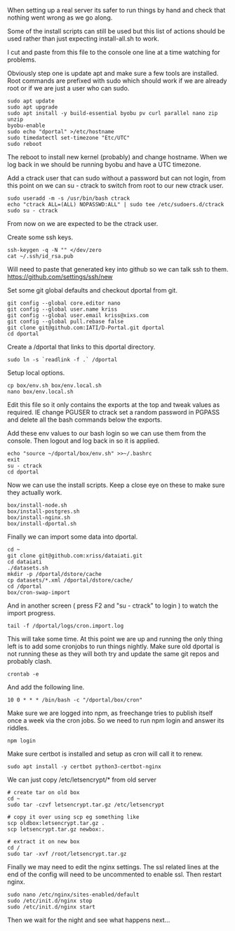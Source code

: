 When setting up a real server its safer to run things by hand and check 
that nothing went wrong as we go along.

Some of the install scripts can still be used but this list of actions 
should be used rather than just expecting install-all.sh to work.

I cut and paste from this file to the console one line at a time 
watching for problems.

Obviously step one is update apt and make sure a few tools are 
installed. Root commands are prefixed with sudo which should work if we 
are already root or if we are just a user who can sudo.

	sudo apt update
	sudo apt upgrade
	sudo apt install -y build-essential byobu pv curl parallel nano zip unzip
	byobu-enable
	sudo echo "dportal" >/etc/hostname
	sudo timedatectl set-timezone "Etc/UTC"
	sudo reboot

The reboot to install new kernel (probably) and change hostname. When 
we log back in we should be running byobu and have a UTC timezone.

Add a ctrack user that can sudo without a password but can not login, 
from this point on we can su - ctrack to switch from root to our new 
ctrack user.

	sudo useradd -m -s /usr/bin/bash ctrack
	echo "ctrack ALL=(ALL) NOPASSWD:ALL" | sudo tee /etc/sudoers.d/ctrack
	sudo su - ctrack

From now on we are expected to be the ctrack user.

Create some ssh keys.

	ssh-keygen -q -N "" </dev/zero
	cat ~/.ssh/id_rsa.pub

Will need to paste that generated key into github so we can talk ssh to 
them. https://github.com/settings/ssh/new

Set some git global defaults and checkout dportal from git.

	git config --global core.editor nano
	git config --global user.name kriss
	git config --global user.email kriss@xixs.com
	git config --global pull.rebase false
	git clone git@github.com:IATI/D-Portal.git dportal
	cd dportal

Create a /dportal that links to this dportal directory.

	sudo ln -s `readlink -f .` /dportal

Setup local options.

	cp box/env.sh box/env.local.sh
	nano box/env.local.sh

Edit this file so it only contains the exports at the top and tweak 
values as required. IE change PGUSER to ctrack set a random password in 
PGPASS and delete all the bash commands below the exports.

Add these env values to our bash login so we can use them from the 
console. Then logout and log back in so it is applied.

	echo "source ~/dportal/box/env.sh" >>~/.bashrc
	exit
	su - ctrack
	cd dportal

Now we can use the install scripts. Keep a close eye on these to make 
sure they actually work.

	box/install-node.sh
	box/install-postgres.sh
	box/install-nginx.sh
	box/install-dportal.sh

Finally we can import some data into dportal.

	cd ~
	git clone git@github.com:xriss/dataiati.git
	cd dataiati
	./datasets.sh
	mkdir -p /dportal/dstore/cache
	cp datasets/*.xml /dportal/dstore/cache/
	cd /dportal
	box/cron-swap-import

And in another screen ( press F2 and "su - ctrack" to login ) to watch 
the import progress.

	tail -f /dportal/logs/cron.import.log
	
This will take some time. At this point we are up and running the only 
thing left is to add some cronjobs to run things nightly. Make sure old 
dportal is not running these as they will both try and update the same 
git repos and probably clash.

	crontab -e

And add the following line.

	10 0 * * * /bin/bash -c "/dportal/box/cron"

Make sure we are logged into npm, as freechange tries to publish itself 
once a week via the cron jobs. So we need to run npm login and answer 
its riddles.

	npm login

Make sure certbot is installed and setup as cron will call it to renew.

	sudo apt install -y certbot python3-certbot-nginx

We can just copy /etc/letsencrypt/* from old server 

	# create tar on old box
	cd ~
	sudo tar -czvf letsencrypt.tar.gz /etc/letsencrypt

	# copy it over using scp eg something like
	scp oldbox:letsencrypt.tar.gz .
	scp letsencrypt.tar.gz newbox:.
	
	# extract it on new box
	cd /
	sudo tar -xvf /root/letsencrypt.tar.gz

Finally we may need to edit the nginx settings. The ssl related lines 
at the end of the config will need to be uncommented to enable ssl. 
Then restart nginx.

	sudo nano /etc/nginx/sites-enabled/default
	sudo /etc/init.d/nginx stop
	sudo /etc/init.d/nginx start

Then we wait for the night and see what happens next...

